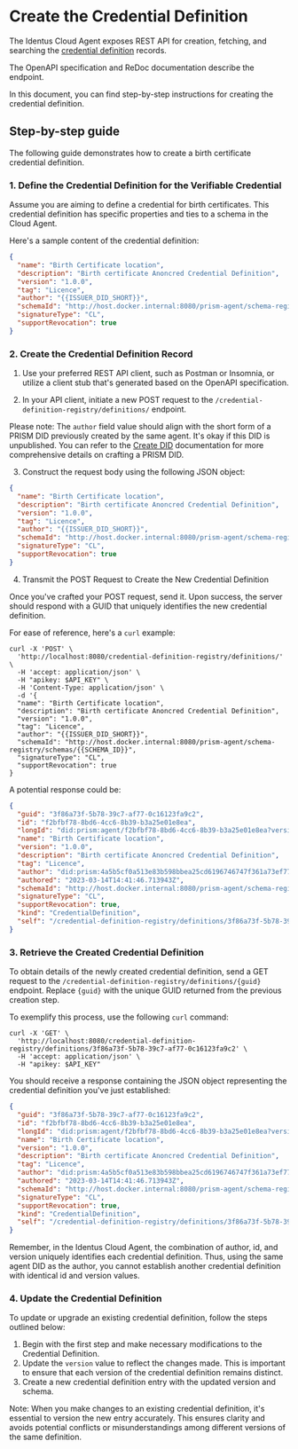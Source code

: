 # Create the Credential Definition

The Identus Cloud Agent exposes REST API for creation, fetching, and searching the [credential definition](/docs/concepts/glossary#credential-definition) records.

The OpenAPI specification and ReDoc documentation describe the endpoint.

In this document, you can find step-by-step instructions for creating the credential definition.

## Step-by-step guide

The following guide demonstrates how to create a birth certificate credential definition.

### 1. Define the Credential Definition for the Verifiable Credential

Assume you are aiming to define a credential for birth certificates. This credential definition has specific properties and ties to a schema in the Cloud Agent.

Here's a sample content of the credential definition:

```json
{
  "name": "Birth Certificate location",
  "description": "Birth certificate Anoncred Credential Definition",
  "version": "1.0.0",
  "tag": "Licence",
  "author": "{{ISSUER_DID_SHORT}}",
  "schemaId": "http://host.docker.internal:8080/prism-agent/schema-registry/schemas/{{SCHEMA_ID}}",
  "signatureType": "CL",
  "supportRevocation": true
}
```

### 2. Create the Credential Definition Record

1. Use your preferred REST API client, such as Postman or Insomnia, or utilize a client stub that's generated based on the OpenAPI specification.

2. In your API client, initiate a new POST request to the `/credential-definition-registry/definitions/` endpoint.

Please note: The `author` field value should align with the short form of a PRISM DID previously created by the same agent. It's okay if this DID is unpublished. You can refer to the [Create DID](../dids/create.md) documentation for more comprehensive details on crafting a PRISM DID.

3. Construct the request body using the following JSON object:

```json
{
  "name": "Birth Certificate location",
  "description": "Birth certificate Anoncred Credential Definition",
  "version": "1.0.0",
  "tag": "Licence",
  "author": "{{ISSUER_DID_SHORT}}",
  "schemaId": "http://host.docker.internal:8080/prism-agent/schema-registry/schemas/{{SCHEMA_ID}}",
  "signatureType": "CL",
  "supportRevocation": true
}
```

4. Transmit the POST Request to Create the New Credential Definition

Once you've crafted your POST request, send it. Upon success, the server should respond with a GUID that uniquely identifies the new credential definition.

For ease of reference, here's a `curl` example:

```shell
curl -X 'POST' \
  'http://localhost:8080/credential-definition-registry/definitions/' \
  -H 'accept: application/json' \
  -H "apikey: $API_KEY" \
  -H 'Content-Type: application/json' \
  -d '{
  "name": "Birth Certificate location",
  "description": "Birth certificate Anoncred Credential Definition",
  "version": "1.0.0",
  "tag": "Licence",
  "author": "{{ISSUER_DID_SHORT}}",
  "schemaId": "http://host.docker.internal:8080/prism-agent/schema-registry/schemas/{{SCHEMA_ID}}",
  "signatureType": "CL",
  "supportRevocation": true
}
```

A potential response could be:

```json
{
  "guid": "3f86a73f-5b78-39c7-af77-0c16123fa9c2",
  "id": "f2bfbf78-8bd6-4cc6-8b39-b3a25e01e8ea",
  "longId": "did:prism:agent/f2bfbf78-8bd6-4cc6-8b39-b3a25e01e8ea?version=1.0.0",
  "name": "Birth Certificate location",
  "version": "1.0.0",
  "description": "Birth certificate Anoncred Credential Definition",
  "tag": "Licence",
  "author": "did:prism:4a5b5cf0a513e83b598bbea25cd6196746747f361a73ef77068268bc9bd732ff",
  "authored": "2023-03-14T14:41:46.713943Z",
  "schemaId": "http://host.docker.internal:8080/prism-agent/schema-registry/schemas/{{SCHEMA_ID}}",
  "signatureType": "CL",
  "supportRevocation": true,
  "kind": "CredentialDefinition",
  "self": "/credential-definition-registry/definitions/3f86a73f-5b78-39c7-af77-0c16123fa9c2"
}
```

### 3. Retrieve the Created Credential Definition

To obtain details of the newly created credential definition, send a GET request to the `/credential-definition-registry/definitions/{guid}` endpoint. Replace `{guid}` with the unique GUID returned from the previous creation step.

To exemplify this process, use the following `curl` command:

```shell
curl -X 'GET' \
  'http://localhost:8080/credential-definition-registry/definitions/3f86a73f-5b78-39c7-af77-0c16123fa9c2' \
  -H 'accept: application/json' \
  -H "apikey: $API_KEY"
```

You should receive a response containing the JSON object representing the credential definition you've just established:

```json
{
  "guid": "3f86a73f-5b78-39c7-af77-0c16123fa9c2",
  "id": "f2bfbf78-8bd6-4cc6-8b39-b3a25e01e8ea",
  "longId": "did:prism:agent/f2bfbf78-8bd6-4cc6-8b39-b3a25e01e8ea?version=1.0.0",
  "name": "Birth Certificate location",
  "version": "1.0.0",
  "description": "Birth certificate Anoncred Credential Definition",
  "tag": "Licence",
  "author": "did:prism:4a5b5cf0a513e83b598bbea25cd6196746747f361a73ef77068268bc9bd732ff",
  "authored": "2023-03-14T14:41:46.713943Z",
  "schemaId": "http://host.docker.internal:8080/prism-agent/schema-registry/schemas/{{SCHEMA_ID}}",
  "signatureType": "CL",
  "supportRevocation": true,
  "kind": "CredentialDefinition",
  "self": "/credential-definition-registry/definitions/3f86a73f-5b78-39c7-af77-0c16123fa9c2"
}
```

Remember, in the Identus Cloud Agent, the combination of author, id, and version uniquely identifies each credential definition. Thus, using the same agent DID as the author, you cannot establish another credential definition with identical id and version values.

### 4. Update the Credential Definition

To update or upgrade an existing credential definition, follow the steps outlined below:

1. Begin with the first step and make necessary modifications to the Credential Definition.
2. Update the `version` value to reflect the changes made. This is important to ensure that each version of the credential definition remains distinct.
3. Create a new credential definition entry with the updated version and schema.

Note: When you make changes to an existing credential definition, it's essential to version the new entry accurately. This ensures clarity and avoids potential conflicts or misunderstandings among different versions of the same definition.

